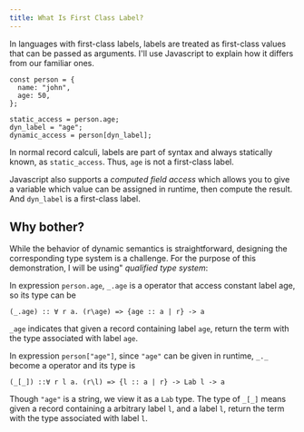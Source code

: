 ```yaml
---
title: What Is First Class Label?
---
```


In languages with first-class labels, labels are treated as first-class values that can be passed as arguments. I'll use Javascript to explain how it differs from our familiar ones.

```
const person = {
  name: "john",
  age: 50,
};

static_access = person.age;
dyn_label = "age";
dynamic_access = person[dyn_label];
```

In normal record calculi, labels are part of syntax and always statically known, as `static_access`. Thus, `age` is not a first-class label.

Javascript also supports a *computed field access* which allows you to give a variable which value can be assigned in runtime, then compute the result. And `dyn_label` is a first-class label.

## Why bother?

While the behavior of dynamic semantics is straightforward, designing the corresponding type system is a challenge. For the purpose of this demonstration, I will be using"  *qualified type system*:

In expression `person.age`, `_.age` is a operator that access constant label age, so its type can be

```
(_.age) :: ∀ r a. (r\age) => {age :: a | r} -> a
```

`_age` indicates that given a record containing label `age`, return the term with the type associated with label `age`.

In expression `person["age"]`, since `"age"` can be given in runtime, `_._` become a operator and its type is

```
(_[_]) ::∀ r l a. (r\l) => {l :: a | r} -> Lab l -> a
```

Though `"age"` is a string, we view it as a `Lab` type. The type of `_[_]` means given a record containing a arbitrary label `l`, and a label `l`, return the term with the type associated with label `l`.